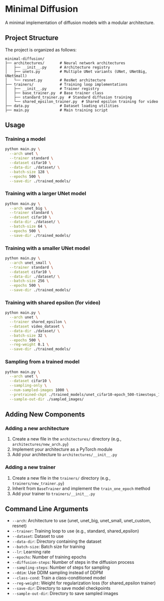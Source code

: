 # Minimal Diffusion

A minimal implementation of diffusion models with a modular architecture.

## Project Structure

The project is organized as follows:

```
minimal-diffusion/
├── architectures/       # Neural network architectures
│   ├── __init__.py      # Architecture registry
│   ├── unets.py         # Multiple UNet variants (UNet, UNetBig, UNetSmall)
│   └── resnet.py        # ResNet architecture
├── trainers/            # Training loop implementations
│   ├── __init__.py      # Trainer registry
│   ├── base_trainer.py  # Base trainer class
│   ├── standard_trainer.py  # Standard diffusion training
│   └── shared_epsilon_trainer.py  # Shared epsilon training for video
├── data.py              # Dataset loading utilities
├── main.py              # Main training script
```

## Usage

### Training a model

```bash
python main.py \
  --arch unet \
  --trainer standard \
  --dataset cifar10 \
  --data-dir ./dataset/ \
  --batch-size 128 \
  --epochs 500 \
  --save-dir ./trained_models/
```

### Training with a larger UNet model

```bash
python main.py \
  --arch unet_big \
  --trainer standard \
  --dataset cifar10 \
  --data-dir ./dataset/ \
  --batch-size 64 \
  --epochs 500 \
  --save-dir ./trained_models/
```

### Training with a smaller UNet model

```bash
python main.py \
  --arch unet_small \
  --trainer standard \
  --dataset cifar10 \
  --data-dir ./dataset/ \
  --batch-size 256 \
  --epochs 500 \
  --save-dir ./trained_models/
```

### Training with shared epsilon (for video)

```bash
python main.py \
  --arch unet \
  --trainer shared_epsilon \
  --dataset video_dataset \
  --data-dir ./dataset/ \
  --batch-size 32 \
  --epochs 500 \
  --reg-weight 0.1 \
  --save-dir ./trained_models/
```

### Sampling from a trained model

```bash
python main.py \
  --arch unet \
  --dataset cifar10 \
  --sampling-only \
  --num-sampled-images 1000 \
  --pretrained-ckpt ./trained_models/unet_cifar10-epoch_500-timesteps_1000-class_condn_False.pt \
  --sample-out-dir ./sampled_images/
```

## Adding New Components

### Adding a new architecture

1. Create a new file in the `architectures/` directory (e.g., `architectures/new_arch.py`)
2. Implement your architecture as a PyTorch module
3. Add your architecture to `architectures/__init__.py`

### Adding a new trainer

1. Create a new file in the `trainers/` directory (e.g., `trainers/new_trainer.py`)
2. Inherit from `BaseTrainer` and implement the `train_one_epoch` method
3. Add your trainer to `trainers/__init__.py`

## Command Line Arguments

- `--arch`: Architecture to use (unet, unet_big, unet_small, unet_custom, resnet)
- `--trainer`: Training loop to use (e.g., standard, shared_epsilon)
- `--dataset`: Dataset to use
- `--data-dir`: Directory containing the dataset
- `--batch-size`: Batch size for training
- `--lr`: Learning rate
- `--epochs`: Number of training epochs
- `--diffusion-steps`: Number of steps in the diffusion process
- `--sampling-steps`: Number of steps for sampling
- `--ddim`: Use DDIM sampling instead of DDPM
- `--class-cond`: Train a class-conditioned model
- `--reg-weight`: Weight for regularization loss (for shared_epsilon trainer)
- `--save-dir`: Directory to save model checkpoints
- `--sample-out-dir`: Directory to save sampled images
